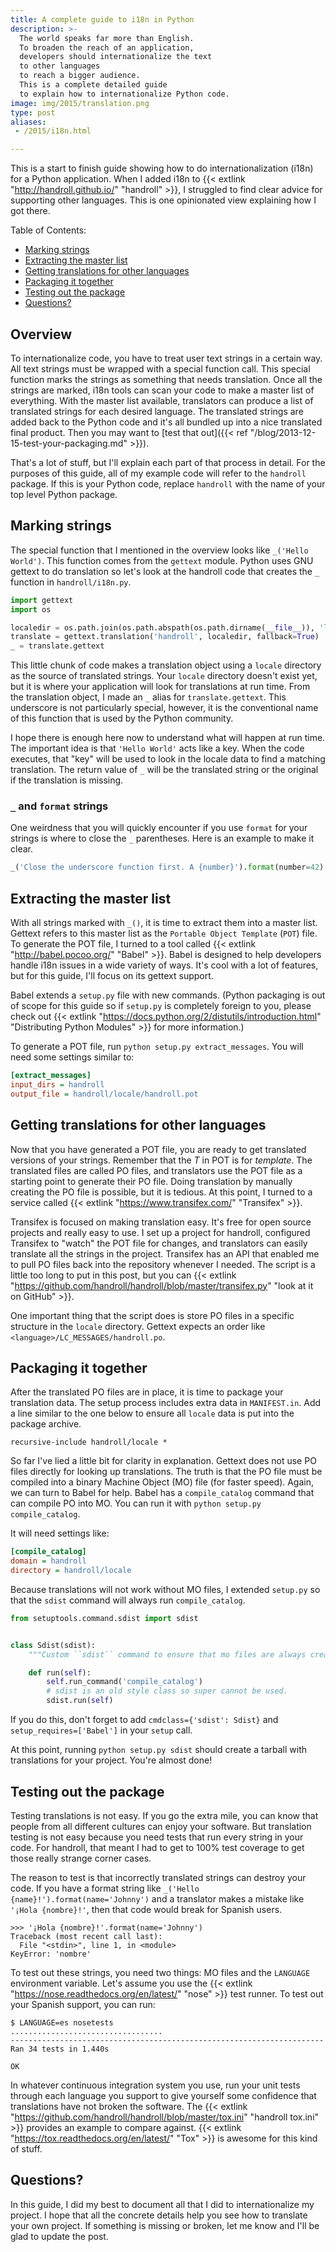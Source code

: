```yaml
---
title: A complete guide to i18n in Python
description: >-
  The world speaks far more than English.
  To broaden the reach of an application,
  developers should internationalize the text
  to other languages
  to reach a bigger audience.
  This is a complete detailed guide
  to explain how to internationalize Python code.
image: img/2015/translation.png
type: post
aliases:
 - /2015/i18n.html

---
```

This is a start to finish guide showing how to do internationalization (i18n)
for a Python application. When I added i18n to {{< extlink "http://handroll.github.io/" "handroll" >}},
I struggled to
find clear advice for supporting other languages. This is one opinionated
view explaining how I got there.

Table of Contents:

* [Marking strings](#marking)
* [Extracting the master list](#extracting)
* [Getting translations for other languages](#pot2po)
* [Packaging it together](#packaging)
* [Testing out the package](#testing)
* [Questions?](#questions)

## Overview

To internationalize code, you have to treat user text strings in a certain
way. All text strings must be wrapped with a special function call. This
special function marks the strings as something that needs translation.
Once all the strings are marked, i18n tools can scan your code to make
a master list of everything. With the master list available, translators
can produce a list of translated strings for each desired language. The
translated strings are added back to the Python code and it's all
bundled up into a nice translated final product. Then you may want
to [test that out]({{< ref "/blog/2013-12-15-test-your-packaging.md" >}}).

That's a lot of stuff, but I'll explain each part of that process in detail.
For the purposes of this guide, all of my example code will refer to the
`handroll` package. If this is your Python code, replace `handroll` with
the name of your top level Python package.

<a id='marking'></a>
## Marking strings

The special function that I mentioned in the overview looks like
`_('Hello World')`. This function comes from the `gettext` module.
Python uses GNU gettext to do translation so let's look at the handroll
code that creates the `_` function in `handroll/i18n.py`.

```python
import gettext
import os

localedir = os.path.join(os.path.abspath(os.path.dirname(__file__)), 'locale')
translate = gettext.translation('handroll', localedir, fallback=True)
_ = translate.gettext
```

This little chunk of code makes a translation object using a `locale`
directory as the source of translated strings. Your `locale` directory
doesn't exist yet, but it is where your application will look for
translations at run time. From the translation object, I made an `_`
alias for `translate.gettext`. This underscore is not particularly
special, however, it is the conventional name of this function that is
used by the Python community.

I hope there is enough here now to understand what will happen at run
time. The important idea is that `'Hello World'` acts like a key.
When the code executes, that "key" will be used to look in the locale
data to find a matching translation. The return value of `_` will
be the translated string or the original if the translation is
missing.

### `_` and `format` strings

One weirdness that you will quickly encounter if you use `format`
for your strings is where to close the `_` parentheses. Here is an
example to make it clear.

```python
_('Close the underscore function first. A {number}').format(number=42)
```

<a id='extracting'></a>
## Extracting the master list

With all strings marked with `_()`, it is time to extract them into
a master list. Gettext refers to this master list as the `Portable
Object Template` (`POT`) file. To generate the POT file, I turned
to a tool called {{< extlink "http://babel.pocoo.org/" "Babel" >}}. Babel is designed to help
developers handle i18n issues in a wide variety of ways. It's cool
with a lot of features, but for this guide, I'll focus on its
gettext support.

Babel extends a `setup.py` file with new commands. (Python packaging
is out of scope for this guide so if `setup.py` is completely foreign
to you, please check out {{< extlink "https://docs.python.org/2/distutils/introduction.html" "Distributing Python Modules" >}}
for more information.)

To generate a POT file, run `python setup.py extract_messages`. You
will need some settings similar to:

```ini
[extract_messages]
input_dirs = handroll
output_file = handroll/locale/handroll.pot
```

<a id='pot2po'></a>
## Getting translations for other languages

Now that you have generated a POT file, you are ready to get translated
versions of your strings. Remember that the *T* in POT is for *template*.
The translated files are called PO files, and translators use the POT file
as a starting point to generate their PO file. Doing translation by
manually creating the PO file is possible, but it is tedious.
At this point, I turned to a service called {{< extlink "https://www.transifex.com/" "Transifex" >}}.

Transifex is focused on making translation easy. It's free for
open source projects and really easy to use. I set up a project
for handroll, configured Transifex to "watch" the POT file for
changes, and translators can easily translate all the strings in
the project. Transifex has an API that enabled me to pull PO files
back into the repository whenever I needed. The script is a little
too long to put in this post, but you can {{< extlink "https://github.com/handroll/handroll/blob/master/transifex.py" "look at it on GitHub" >}}.

One important thing that the script does is store PO files in a
specific structure in the `locale` directory. Gettext expects an
order like `<language>/LC_MESSAGES/handroll.po`.

<a id='packaging'></a>
## Packaging it together

After the translated PO files are in place, it is time to package
your translation data. The setup process includes extra data in
`MANIFEST.in`. Add a line similar to the one below to ensure all
`locale` data is put into the package archive.

`recursive-include handroll/locale *`

So far I've lied a little bit for clarity in explanation. Gettext
does not use PO files directly for looking up translations. The
truth is that the PO file must be compiled into a binary Machine
Object (MO) file (for faster speed). Again, we can turn to Babel
for help. Babel has a `compile_catalog` command that can compile
PO into MO. You can run it with `python setup.py compile_catalog`.

It will need settings like:

```ini
[compile_catalog]
domain = handroll
directory = handroll/locale
```

Because translations will not work without MO files, I extended
`setup.py` so that the `sdist` command will always run
`compile_catalog`.

```python
from setuptools.command.sdist import sdist


class Sdist(sdist):
    """Custom ``sdist`` command to ensure that mo files are always created."""

    def run(self):
        self.run_command('compile_catalog')
        # sdist is an old style class so super cannot be used.
        sdist.run(self)
```

If you do this, don't forget to add `cmdclass={'sdist': Sdist}` and
`setup_requires=['Babel']` in your `setup` call.

At this point, running `python setup.py sdist` should create a
tarball with translations for your project. You're almost done!

<a id='testing'></a>
## Testing out the package

Testing translations is not easy. If you go the extra mile, you can
know that people from all different cultures can enjoy your software.
But translation testing is not easy because you need tests that run
every string in your code. For handroll, that meant I had to get to
100% test coverage to get those really strange corner cases.

The reason to test is that incorrectly translated strings can destroy
your code. If you have a format string like
`_('Hello {name}!').format(name='Johnny')` and a translator makes a
mistake like `'¡Hola {nombre}!'`, then that code would break for Spanish
users.

```pycon
>>> '¡Hola {nombre}!'.format(name='Johnny')
Traceback (most recent call last):
  File "<stdin>", line 1, in <module>
KeyError: 'nombre'
```

To test out these strings, you need two things: MO files and the
`LANGUAGE` environment variable. Let's assume you use the
{{< extlink "https://nose.readthedocs.org/en/latest/" "nose" >}} test runner.
To test out your Spanish support, you can run:

```console
$ LANGUAGE=es nosetests
..................................
----------------------------------------------------------------------
Ran 34 tests in 1.440s

OK
```

In whatever continuous integration system you use, run your unit
tests through each language you support to give yourself some
confidence that translations have not broken the software. The
{{< extlink "https://github.com/handroll/handroll/blob/master/tox.ini" "handroll tox.ini" >}} provides an example to compare against.
{{< extlink "https://tox.readthedocs.org/en/latest/" "Tox" >}} is awesome for this kind of stuff.

<a id='questions'></a>
## Questions?

In this guide, I did my best to document all that I did to
internationalize my project. I hope that all the concrete details
help you see how to translate your own project. If something is
missing or broken, let me know and I'll be glad to update the post.

